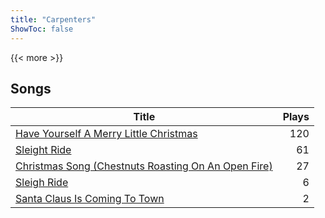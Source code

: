 ```yaml
---
title: "Carpenters"
ShowToc: false
---
```


{{< more >}}

## Songs
Title | Plays 
----- | -----: 
[Have Yourself A Merry Little Christmas](/songs/have-yourself-a-merry-little-christmas) | 120
[Sleight Ride](/songs/sleight-ride) | 61
[Christmas Song (Chestnuts Roasting On An Open Fire)](/songs/christmas-song-chestnuts-roasting-on-an-open-fire) | 27
[Sleigh Ride](/songs/sleigh-ride) | 6
[Santa Claus Is Coming To Town](/songs/santa-claus-is-coming-to-town) | 2

